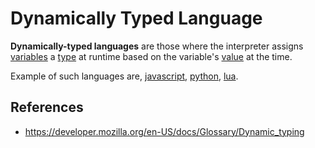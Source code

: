 # Dynamically Typed Language

**Dynamically-typed languages** are those where the interpreter assigns [variables](https://developer.mozilla.org/en-US/docs/Glossary/Variable) a [type](https://developer.mozilla.org/en-US/docs/Glossary/Type) at runtime based on the variable's [value](https://developer.mozilla.org/en-US/docs/Glossary/Value) at the time.

Example of such languages are, [javascript](javascript/javascript), [python](python/python), [lua](lua.md).

## References

- https://developer.mozilla.org/en-US/docs/Glossary/Dynamic_typing

